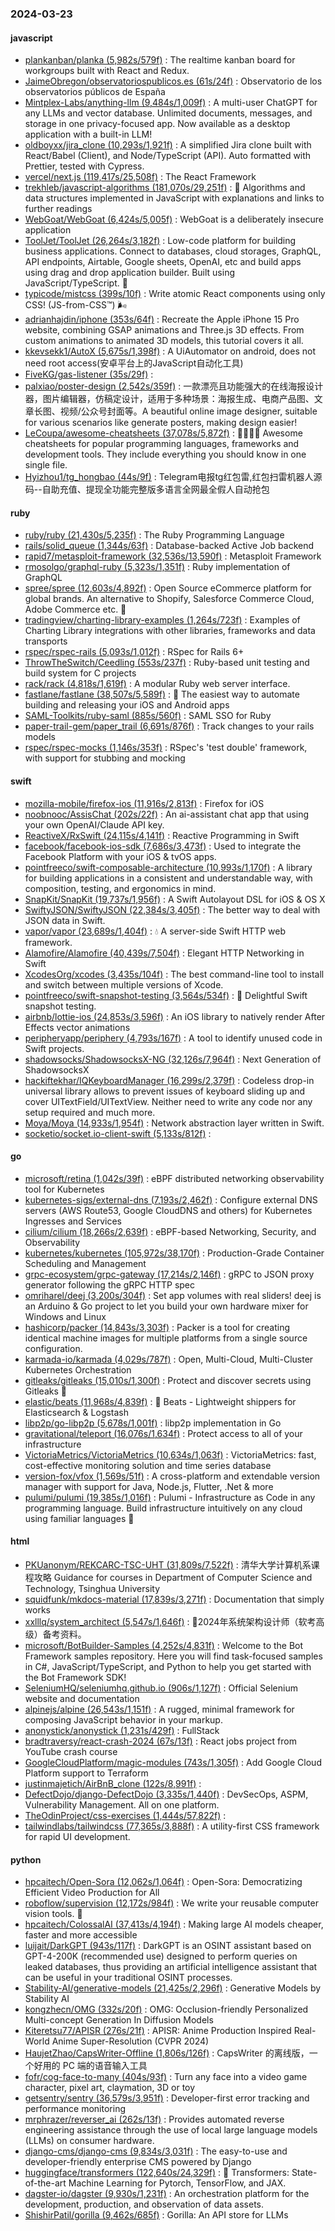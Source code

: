 ### 2024-03-23

#### javascript
* [plankanban/planka (5,982s/579f)](https://github.com/plankanban/planka) : The realtime kanban board for workgroups built with React and Redux.
* [JaimeObregon/observatoriospublicos.es (61s/24f)](https://github.com/JaimeObregon/observatoriospublicos.es) : Observatorio de los observatorios públicos de España
* [Mintplex-Labs/anything-llm (9,484s/1,009f)](https://github.com/Mintplex-Labs/anything-llm) : A multi-user ChatGPT for any LLMs and vector database. Unlimited documents, messages, and storage in one privacy-focused app. Now available as a desktop application with a built-in LLM!
* [oldboyxx/jira_clone (10,293s/1,921f)](https://github.com/oldboyxx/jira_clone) : A simplified Jira clone built with React/Babel (Client), and Node/TypeScript (API). Auto formatted with Prettier, tested with Cypress.
* [vercel/next.js (119,417s/25,508f)](https://github.com/vercel/next.js) : The React Framework
* [trekhleb/javascript-algorithms (181,070s/29,251f)](https://github.com/trekhleb/javascript-algorithms) : 📝 Algorithms and data structures implemented in JavaScript with explanations and links to further readings
* [WebGoat/WebGoat (6,424s/5,005f)](https://github.com/WebGoat/WebGoat) : WebGoat is a deliberately insecure application
* [ToolJet/ToolJet (26,264s/3,182f)](https://github.com/ToolJet/ToolJet) : Low-code platform for building business applications. Connect to databases, cloud storages, GraphQL, API endpoints, Airtable, Google sheets, OpenAI, etc and build apps using drag and drop application builder. Built using JavaScript/TypeScript. 🚀
* [typicode/mistcss (399s/10f)](https://github.com/typicode/mistcss) : Write atomic React components using only CSS! (JS-from-CSS™) 🌬️
* [adrianhajdin/iphone (353s/64f)](https://github.com/adrianhajdin/iphone) : Recreate the Apple iPhone 15 Pro website, combining GSAP animations and Three.js 3D effects. From custom animations to animated 3D models, this tutorial covers it all.
* [kkevsekk1/AutoX (5,675s/1,398f)](https://github.com/kkevsekk1/AutoX) : A UiAutomator on android, does not need root access(安卓平台上的JavaScript自动化工具)
* [FiveKG/gas-listener (35s/29f)](https://github.com/FiveKG/gas-listener) : 
* [palxiao/poster-design (2,542s/359f)](https://github.com/palxiao/poster-design) : 一款漂亮且功能强大的在线海报设计器，图片编辑器，仿稿定设计，适用于多种场景：海报生成、电商产品图、文章长图、视频/公众号封面等。A beautiful online image designer, suitable for various scenarios like generate posters, making design easier!
* [LeCoupa/awesome-cheatsheets (37,078s/5,872f)](https://github.com/LeCoupa/awesome-cheatsheets) : 👩‍💻👨‍💻 Awesome cheatsheets for popular programming languages, frameworks and development tools. They include everything you should know in one single file.
* [Hyizhou1/tg_hongbao (44s/9f)](https://github.com/Hyizhou1/tg_hongbao) : Telegram电报tg红包雷,红包扫雷机器人源码--自助充值、提现全功能完整版多语言全网最全假人自动抢包

#### ruby
* [ruby/ruby (21,430s/5,235f)](https://github.com/ruby/ruby) : The Ruby Programming Language
* [rails/solid_queue (1,344s/63f)](https://github.com/rails/solid_queue) : Database-backed Active Job backend
* [rapid7/metasploit-framework (32,536s/13,590f)](https://github.com/rapid7/metasploit-framework) : Metasploit Framework
* [rmosolgo/graphql-ruby (5,323s/1,351f)](https://github.com/rmosolgo/graphql-ruby) : Ruby implementation of GraphQL
* [spree/spree (12,603s/4,892f)](https://github.com/spree/spree) : Open Source eCommerce platform for global brands. An alternative to Shopify, Salesforce Commerce Cloud, Adobe Commerce etc. 🛒
* [tradingview/charting-library-examples (1,264s/723f)](https://github.com/tradingview/charting-library-examples) : Examples of Charting Library integrations with other libraries, frameworks and data transports
* [rspec/rspec-rails (5,093s/1,012f)](https://github.com/rspec/rspec-rails) : RSpec for Rails 6+
* [ThrowTheSwitch/Ceedling (553s/237f)](https://github.com/ThrowTheSwitch/Ceedling) : Ruby-based unit testing and build system for C projects
* [rack/rack (4,818s/1,619f)](https://github.com/rack/rack) : A modular Ruby web server interface.
* [fastlane/fastlane (38,507s/5,589f)](https://github.com/fastlane/fastlane) : 🚀 The easiest way to automate building and releasing your iOS and Android apps
* [SAML-Toolkits/ruby-saml (885s/560f)](https://github.com/SAML-Toolkits/ruby-saml) : SAML SSO for Ruby
* [paper-trail-gem/paper_trail (6,691s/876f)](https://github.com/paper-trail-gem/paper_trail) : Track changes to your rails models
* [rspec/rspec-mocks (1,146s/353f)](https://github.com/rspec/rspec-mocks) : RSpec's 'test double' framework, with support for stubbing and mocking

#### swift
* [mozilla-mobile/firefox-ios (11,916s/2,813f)](https://github.com/mozilla-mobile/firefox-ios) : Firefox for iOS
* [noobnooc/AssisChat (202s/22f)](https://github.com/noobnooc/AssisChat) : An ai-assistant chat app that using your own OpenAI/Claude API key.
* [ReactiveX/RxSwift (24,115s/4,141f)](https://github.com/ReactiveX/RxSwift) : Reactive Programming in Swift
* [facebook/facebook-ios-sdk (7,686s/3,473f)](https://github.com/facebook/facebook-ios-sdk) : Used to integrate the Facebook Platform with your iOS & tvOS apps.
* [pointfreeco/swift-composable-architecture (10,993s/1,170f)](https://github.com/pointfreeco/swift-composable-architecture) : A library for building applications in a consistent and understandable way, with composition, testing, and ergonomics in mind.
* [SnapKit/SnapKit (19,737s/1,956f)](https://github.com/SnapKit/SnapKit) : A Swift Autolayout DSL for iOS & OS X
* [SwiftyJSON/SwiftyJSON (22,384s/3,405f)](https://github.com/SwiftyJSON/SwiftyJSON) : The better way to deal with JSON data in Swift.
* [vapor/vapor (23,689s/1,404f)](https://github.com/vapor/vapor) : 💧 A server-side Swift HTTP web framework.
* [Alamofire/Alamofire (40,439s/7,504f)](https://github.com/Alamofire/Alamofire) : Elegant HTTP Networking in Swift
* [XcodesOrg/xcodes (3,435s/104f)](https://github.com/XcodesOrg/xcodes) : The best command-line tool to install and switch between multiple versions of Xcode.
* [pointfreeco/swift-snapshot-testing (3,564s/534f)](https://github.com/pointfreeco/swift-snapshot-testing) : 📸 Delightful Swift snapshot testing.
* [airbnb/lottie-ios (24,853s/3,596f)](https://github.com/airbnb/lottie-ios) : An iOS library to natively render After Effects vector animations
* [peripheryapp/periphery (4,793s/167f)](https://github.com/peripheryapp/periphery) : A tool to identify unused code in Swift projects.
* [shadowsocks/ShadowsocksX-NG (32,126s/7,964f)](https://github.com/shadowsocks/ShadowsocksX-NG) : Next Generation of ShadowsocksX
* [hackiftekhar/IQKeyboardManager (16,299s/2,379f)](https://github.com/hackiftekhar/IQKeyboardManager) : Codeless drop-in universal library allows to prevent issues of keyboard sliding up and cover UITextField/UITextView. Neither need to write any code nor any setup required and much more.
* [Moya/Moya (14,933s/1,954f)](https://github.com/Moya/Moya) : Network abstraction layer written in Swift.
* [socketio/socket.io-client-swift (5,133s/812f)](https://github.com/socketio/socket.io-client-swift) : 

#### go
* [microsoft/retina (1,042s/39f)](https://github.com/microsoft/retina) : eBPF distributed networking observability tool for Kubernetes
* [kubernetes-sigs/external-dns (7,193s/2,462f)](https://github.com/kubernetes-sigs/external-dns) : Configure external DNS servers (AWS Route53, Google CloudDNS and others) for Kubernetes Ingresses and Services
* [cilium/cilium (18,266s/2,639f)](https://github.com/cilium/cilium) : eBPF-based Networking, Security, and Observability
* [kubernetes/kubernetes (105,972s/38,170f)](https://github.com/kubernetes/kubernetes) : Production-Grade Container Scheduling and Management
* [grpc-ecosystem/grpc-gateway (17,214s/2,146f)](https://github.com/grpc-ecosystem/grpc-gateway) : gRPC to JSON proxy generator following the gRPC HTTP spec
* [omriharel/deej (3,200s/304f)](https://github.com/omriharel/deej) : Set app volumes with real sliders! deej is an Arduino & Go project to let you build your own hardware mixer for Windows and Linux
* [hashicorp/packer (14,843s/3,303f)](https://github.com/hashicorp/packer) : Packer is a tool for creating identical machine images for multiple platforms from a single source configuration.
* [karmada-io/karmada (4,029s/787f)](https://github.com/karmada-io/karmada) : Open, Multi-Cloud, Multi-Cluster Kubernetes Orchestration
* [gitleaks/gitleaks (15,010s/1,300f)](https://github.com/gitleaks/gitleaks) : Protect and discover secrets using Gitleaks 🔑
* [elastic/beats (11,968s/4,839f)](https://github.com/elastic/beats) : 🐠 Beats - Lightweight shippers for Elasticsearch & Logstash
* [libp2p/go-libp2p (5,678s/1,001f)](https://github.com/libp2p/go-libp2p) : libp2p implementation in Go
* [gravitational/teleport (16,076s/1,634f)](https://github.com/gravitational/teleport) : Protect access to all of your infrastructure
* [VictoriaMetrics/VictoriaMetrics (10,634s/1,063f)](https://github.com/VictoriaMetrics/VictoriaMetrics) : VictoriaMetrics: fast, cost-effective monitoring solution and time series database
* [version-fox/vfox (1,569s/51f)](https://github.com/version-fox/vfox) : A cross-platform and extendable version manager with support for Java, Node.js, Flutter, .Net & more
* [pulumi/pulumi (19,385s/1,016f)](https://github.com/pulumi/pulumi) : Pulumi - Infrastructure as Code in any programming language. Build infrastructure intuitively on any cloud using familiar languages 🚀

#### html
* [PKUanonym/REKCARC-TSC-UHT (31,809s/7,522f)](https://github.com/PKUanonym/REKCARC-TSC-UHT) : 清华大学计算机系课程攻略 Guidance for courses in Department of Computer Science and Technology, Tsinghua University
* [squidfunk/mkdocs-material (17,839s/3,271f)](https://github.com/squidfunk/mkdocs-material) : Documentation that simply works
* [xxlllq/system_architect (5,547s/1,646f)](https://github.com/xxlllq/system_architect) : 💯2024年系统架构设计师（软考高级）备考资料。
* [microsoft/BotBuilder-Samples (4,252s/4,831f)](https://github.com/microsoft/BotBuilder-Samples) : Welcome to the Bot Framework samples repository. Here you will find task-focused samples in C#, JavaScript/TypeScript, and Python to help you get started with the Bot Framework SDK!
* [SeleniumHQ/seleniumhq.github.io (906s/1,127f)](https://github.com/SeleniumHQ/seleniumhq.github.io) : Official Selenium website and documentation
* [alpinejs/alpine (26,543s/1,151f)](https://github.com/alpinejs/alpine) : A rugged, minimal framework for composing JavaScript behavior in your markup.
* [anonystick/anonystick (1,231s/429f)](https://github.com/anonystick/anonystick) : FullStack
* [bradtraversy/react-crash-2024 (67s/13f)](https://github.com/bradtraversy/react-crash-2024) : React jobs project from YouTube crash course
* [GoogleCloudPlatform/magic-modules (743s/1,305f)](https://github.com/GoogleCloudPlatform/magic-modules) : Add Google Cloud Platform support to Terraform
* [justinmajetich/AirBnB_clone (122s/8,991f)](https://github.com/justinmajetich/AirBnB_clone) : 
* [DefectDojo/django-DefectDojo (3,335s/1,440f)](https://github.com/DefectDojo/django-DefectDojo) : DevSecOps, ASPM, Vulnerability Management. All on one platform.
* [TheOdinProject/css-exercises (1,444s/57,822f)](https://github.com/TheOdinProject/css-exercises) : 
* [tailwindlabs/tailwindcss (77,365s/3,888f)](https://github.com/tailwindlabs/tailwindcss) : A utility-first CSS framework for rapid UI development.

#### python
* [hpcaitech/Open-Sora (12,062s/1,064f)](https://github.com/hpcaitech/Open-Sora) : Open-Sora: Democratizing Efficient Video Production for All
* [roboflow/supervision (12,172s/984f)](https://github.com/roboflow/supervision) : We write your reusable computer vision tools. 💜
* [hpcaitech/ColossalAI (37,413s/4,194f)](https://github.com/hpcaitech/ColossalAI) : Making large AI models cheaper, faster and more accessible
* [luijait/DarkGPT (943s/117f)](https://github.com/luijait/DarkGPT) : DarkGPT is an OSINT assistant based on GPT-4-200K (recommended use) designed to perform queries on leaked databases, thus providing an artificial intelligence assistant that can be useful in your traditional OSINT processes.
* [Stability-AI/generative-models (21,425s/2,296f)](https://github.com/Stability-AI/generative-models) : Generative Models by Stability AI
* [kongzhecn/OMG (332s/20f)](https://github.com/kongzhecn/OMG) : OMG: Occlusion-friendly Personalized Multi-concept Generation In Diffusion Models
* [Kiteretsu77/APISR (276s/21f)](https://github.com/Kiteretsu77/APISR) : APISR: Anime Production Inspired Real-World Anime Super-Resolution (CVPR 2024)
* [HaujetZhao/CapsWriter-Offline (1,806s/126f)](https://github.com/HaujetZhao/CapsWriter-Offline) : CapsWriter 的离线版，一个好用的 PC 端的语音输入工具
* [fofr/cog-face-to-many (404s/93f)](https://github.com/fofr/cog-face-to-many) : Turn any face into a video game character, pixel art, claymation, 3D or toy
* [getsentry/sentry (36,579s/3,951f)](https://github.com/getsentry/sentry) : Developer-first error tracking and performance monitoring
* [mrphrazer/reverser_ai (262s/13f)](https://github.com/mrphrazer/reverser_ai) : Provides automated reverse engineering assistance through the use of local large language models (LLMs) on consumer hardware.
* [django-cms/django-cms (9,834s/3,031f)](https://github.com/django-cms/django-cms) : The easy-to-use and developer-friendly enterprise CMS powered by Django
* [huggingface/transformers (122,640s/24,329f)](https://github.com/huggingface/transformers) : 🤗 Transformers: State-of-the-art Machine Learning for Pytorch, TensorFlow, and JAX.
* [dagster-io/dagster (9,930s/1,231f)](https://github.com/dagster-io/dagster) : An orchestration platform for the development, production, and observation of data assets.
* [ShishirPatil/gorilla (9,462s/685f)](https://github.com/ShishirPatil/gorilla) : Gorilla: An API store for LLMs
